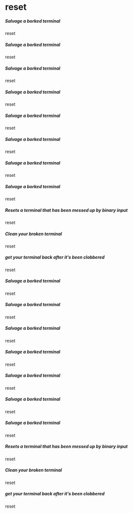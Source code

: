 # reset

##### Salvage a borked terminal

   reset 

##### Salvage a borked terminal

   reset 

##### Salvage a borked terminal

   reset 

##### Salvage a borked terminal

   reset 

##### Salvage a borked terminal

   reset 

##### Salvage a borked terminal

   reset 

##### Salvage a borked terminal

   reset 

##### Salvage a borked terminal

   reset 

##### Resets a terminal that has been messed up by binary input

   reset 

##### Clean your broken terminal

   reset 

##### get your terminal back after it's been clobbered

   reset 

##### Salvage a borked terminal

   reset 

##### Salvage a borked terminal

   reset 

##### Salvage a borked terminal

   reset 

##### Salvage a borked terminal

   reset 

##### Salvage a borked terminal

   reset 

##### Salvage a borked terminal

   reset 

##### Salvage a borked terminal

   reset 

##### Resets a terminal that has been messed up by binary input

   reset 

##### Clean your broken terminal

   reset 

##### get your terminal back after it's been clobbered

   reset 
